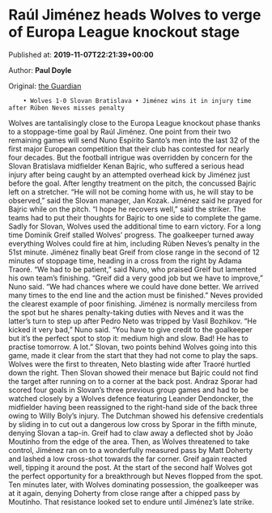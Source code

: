 
# Raúl Jiménez heads Wolves to verge of Europa League knockout stage

Published at: **2019-11-07T22:21:39+00:00**

Author: **Paul Doyle**

Original: [the Guardian](https://www.theguardian.com/football/2019/nov/07/wolves-slovan-bratislava-europa-league-match-report)


        • Wolves 1-0 Slovan Bratislava • Jiménez wins it in injury time after Rúben Neves misses penalty
      
Wolves are tantalisingly close to the Europa League knockout phase thanks to a stoppage-time goal by Raúl Jiménez. One point from their two remaining games will send Nuno Espírito Santo’s men into the last 32 of the first major European competition that their club has contested for nearly four decades.
But the football intrigue was overridden by concern for the Slovan Bratislava midfielder Kenan Bajric, who suffered a serious head injury after being caught by an attempted overhead kick by Jiménez just before the goal.
After lengthy treatment on the pitch, the concussed Bajric left on a stretcher. “He will not be coming home with us, he will stay to be observed,” said the Slovan manager, Jan Kozak. Jiménez said he prayed for Bajric while on the pitch. “I hope he recovers well,” said the striker.
The teams had to put their thoughts for Bajric to one side to complete the game. Sadly for Slovan, Wolves used the additional time to earn victory.
For a long time Dominik Greif stalled Wolves’ progress. The goalkeeper turned away everything Wolves could fire at him, including Rúben Neves’s penalty in the 51st minute. Jiménez finally beat Greif from close range in the second of 12 minutes of stoppage time, heading in a cross from the right by Adama Traoré.
“We had to be patient,” said Nuno, who praised Greif but lamented his own team’s finishing. “Greif did a very good job but we have to improve,” Nuno said. “We had chances where we could have done better. We arrived many times to the end line and the action must be finished.”
Neves provided the clearest example of poor finishing. Jiménez is normally merciless from the spot but he shares penalty-taking duties with Neves and it was the latter’s turn to step up after Pedro Neto was tripped by Vasil Bozhikov. “He kicked it very bad,” Nuno said. “You have to give credit to the goalkeeper but it’s the perfect spot to stop it: medium high and slow. Bad! He has to practise tomorrow. A lot.”
Slovan, two points behind Wolves going into this game, made it clear from the start that they had not come to play the saps. Wolves were the first to threaten, Neto blasting wide after Traoré hurtled down the right. Then Slovan showed their menace but Bajric could not find the target after running on to a corner at the back post.
Andraz Sporar had scored four goals in Slovan’s three previous group games and had to be watched closely by a Wolves defence featuring Leander Dendoncker, the midfielder having been reassigned to the right-hand side of the back three owing to Willy Boly’s injury. The Dutchman showed his defensive credentials by sliding in to cut out a dangerous low cross by Sporar in the fifth minute, denying Slovan a tap-in.
Greif had to claw away a deflected shot by João Moutinho from the edge of the area. Then, as Wolves threatened to take control, Jiménez ran on to a wonderfully measured pass by Matt Doherty and lashed a low cross-shot towards the far corner. Greif again reacted well, tipping it around the post.
At the start of the second half Wolves got the perfect opportunity for a breakthrough but Neves flopped from the spot. Ten minutes later, with Wolves dominating possession, the goalkeeper was at it again, denying Doherty from close range after a chipped pass by Moutinho. That resistance looked set to endure until Jiménez’s late strike.
